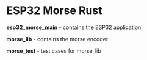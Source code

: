 # ESP32 Morse Rust

**esp32_morse_main** - contains the ESP32 application

**morse_lib** - contains the morse encoder

**morse_test** - test cases for morse_lib
